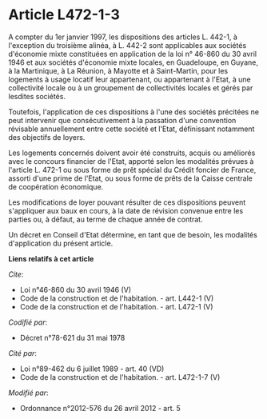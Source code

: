 # Article L472-1-3

A compter du 1er janvier 1997, les dispositions des articles L. 442-1, à l'exception du troisième alinéa, à L. 442-2 sont
applicables aux sociétés d'économie mixte constituées en application de la loi n° 46-860 du 30 avril 1946 et aux sociétés
d'économie mixte locales, en Guadeloupe, en Guyane, à la Martinique, à La Réunion, à Mayotte et à Saint-Martin, pour les
logements à usage locatif leur appartenant, ou appartenant à l'Etat, à une collectivité locale ou à un groupement de
collectivités locales et gérés par lesdites sociétés. 

Toutefois, l'application de ces dispositions à l'une des sociétés précitées ne peut intervenir que consécutivement à la
passation d'une convention révisable annuellement entre cette société et l'Etat, définissant notamment des objectifs de
loyers. 

Les logements concernés doivent avoir été construits, acquis ou améliorés avec le concours financier de l'Etat, apporté selon
les modalités prévues à l'article L. 472-1 ou sous forme de prêt spécial du Crédit foncier de France, assorti d'une prime de
l'Etat, ou sous forme de prêts de la Caisse centrale de coopération économique. 

Les modifications de loyer pouvant résulter de ces dispositions peuvent s'appliquer aux baux en cours, à la date de révision
convenue entre les parties ou, à défaut, au terme de chaque année de contrat. 

Un décret en Conseil d'Etat détermine, en tant que de besoin, les modalités d'application du présent article.

**Liens relatifs à cet article**

_Cite_:

  - Loi n°46-860 du 30 avril 1946 (V)
  - Code de la construction et de l'habitation. - art. L442-1 (V)
  - Code de la construction et de l'habitation. - art. L472-1 (V)

_Codifié par_:

  - Décret n°78-621 du 31 mai 1978

_Cité par_:

  - Loi n°89-462 du 6 juillet 1989 - art. 40 (VD)
  - Code de la construction et de l'habitation. - art. L472-1-7 (V)

_Modifié par_:

  - Ordonnance n°2012-576 du 26 avril 2012 - art. 5

